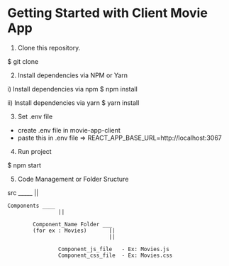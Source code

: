 # Getting Started with Client Movie App


1. Clone this repository.

$ git clone 


2. Install dependencies via NPM or Yarn

i) Install dependencies via npm
$ npm install

ii) Install dependencies via yarn
$ yarn install


3. Set .env file 

- create .env file in movie-app-client
- paste this in .env file => REACT_APP_BASE_URL=http://localhost:3067


4. Run project 

$ npm start


5. Code Management or Folder Sructure

src _____
		||

	Components ____
					||

			Component_Name Folder ___
			(for ex : Movies)		||
									||
										
					Component_js_file 	- Ex: Movies.js
					Component_css_file 	- Ex: Movies.css




